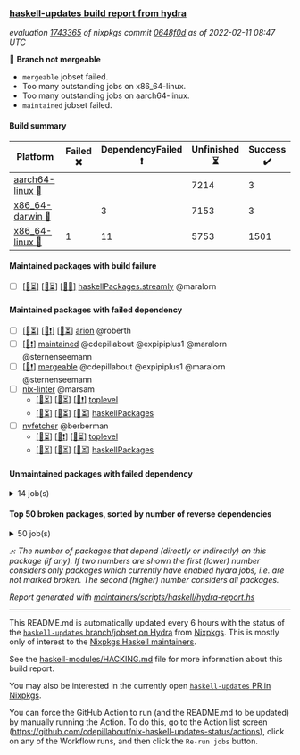 ### [haskell-updates build report from hydra](https://hydra.nixos.org/jobset/nixpkgs/haskell-updates)
*evaluation [1743365](https://hydra.nixos.org/eval/1743365) of nixpkgs commit [0648f0d](https://github.com/NixOS/nixpkgs/commits/0648f0d8a39991bc20ec241106b98feb992316e7) as of 2022-02-11 08:47 UTC*

:red_circle: **Branch not mergeable**
  * `mergeable` jobset failed.
  * Too many outstanding jobs on x86_64-linux.
  * Too many outstanding jobs on aarch64-linux.
  * `maintained` jobset failed.

#### Build summary

 | Platform | Failed :x: | DependencyFailed :heavy_exclamation_mark: | Unfinished :hourglass_flowing_sand: | Success :heavy_check_mark: | 
 | --- | --- | --- | --- | --- | 
 | [aarch64-linux :iphone:](https://hydra.nixos.org/eval/1743365?filter=.aarch64-linux) |  |  | 7214 | 3 | 
 | [x86_64-darwin :apple:](https://hydra.nixos.org/eval/1743365?filter=.x86_64-darwin) |  | 3 | 7153 | 3 | 
 | [x86_64-linux :penguin:](https://hydra.nixos.org/eval/1743365?filter=.x86_64-linux) | 1 | 11 | 5753 | 1501 | 
#### Maintained packages with build failure
- [ ] [[:iphone::hourglass_flowing_sand:]](https://hydra.nixos.org/build/167184223) [[:apple::hourglass_flowing_sand:]](https://hydra.nixos.org/build/167194246) [[:penguin::x:]](https://hydra.nixos.org/build/167189454) [haskellPackages.streamly](https://hydra.nixos.org/eval/1743365?filter=haskellPackages.streamly) @maralorn
#### Maintained packages with failed dependency
- [ ] [[:iphone::hourglass_flowing_sand:]](https://hydra.nixos.org/build/167194715) [[:apple::heavy_exclamation_mark:]](https://hydra.nixos.org/build/167181604) [[:penguin::hourglass_flowing_sand:]](https://hydra.nixos.org/build/167183188) [arion](https://hydra.nixos.org/eval/1743365?filter=arion) @roberth
- [ ] [[:penguin::heavy_exclamation_mark:]](https://hydra.nixos.org/build/167188180) [maintained](https://hydra.nixos.org/eval/1743365?filter=maintained) @cdepillabout @expipiplus1 @maralorn @sternenseemann
- [ ] [[:penguin::heavy_exclamation_mark:]](https://hydra.nixos.org/build/167182902) [mergeable](https://hydra.nixos.org/eval/1743365?filter=mergeable) @cdepillabout @expipiplus1 @maralorn @sternenseemann
- [ ] [nix-linter](https://hydra.nixos.org/eval/1743365?filter=nix-linter) @marsam
  - [[:iphone::hourglass_flowing_sand:]](https://hydra.nixos.org/build/167188433) [[:apple::hourglass_flowing_sand:]](https://hydra.nixos.org/build/167188588) [[:penguin::heavy_exclamation_mark:]](https://hydra.nixos.org/build/167181370) [toplevel](https://hydra.nixos.org/eval/1743365?filter=nix-linter)
  - [[:iphone::hourglass_flowing_sand:]](https://hydra.nixos.org/build/167181017) [[:apple::hourglass_flowing_sand:]](https://hydra.nixos.org/build/167182644) [[:penguin::hourglass_flowing_sand:]](https://hydra.nixos.org/build/167195220) [haskellPackages](https://hydra.nixos.org/eval/1743365?filter=haskellPackages.nix-linter)
- [ ] [nvfetcher](https://hydra.nixos.org/eval/1743365?filter=nvfetcher) @berberman
  - [[:iphone::hourglass_flowing_sand:]](https://hydra.nixos.org/build/167187477) [[:apple::heavy_exclamation_mark:]](https://hydra.nixos.org/build/167191010) [[:penguin::hourglass_flowing_sand:]](https://hydra.nixos.org/build/167179901) [toplevel](https://hydra.nixos.org/eval/1743365?filter=nvfetcher)
  - [[:iphone::hourglass_flowing_sand:]](https://hydra.nixos.org/build/167200318) [[:apple::hourglass_flowing_sand:]](https://hydra.nixos.org/build/167199622) [[:penguin::hourglass_flowing_sand:]](https://hydra.nixos.org/build/167198444) [haskellPackages](https://hydra.nixos.org/eval/1743365?filter=haskellPackages.nvfetcher)
#### Unmaintained packages with failed dependency
<details><summary>14 job(s) </summary>

- [ ] [[:iphone::hourglass_flowing_sand:]](https://hydra.nixos.org/build/167191514) [[:apple::hourglass_flowing_sand:]](https://hydra.nixos.org/build/167190450) [[:penguin::heavy_exclamation_mark:]](https://hydra.nixos.org/build/167197349) [haskellPackages.streamly-bytestring](https://hydra.nixos.org/eval/1743365?filter=haskellPackages.streamly-bytestring)  :arrow_heading_up: 6 | 8
- [ ] [[:iphone::hourglass_flowing_sand:]](https://hydra.nixos.org/build/167183418) [[:apple::hourglass_flowing_sand:]](https://hydra.nixos.org/build/167192746) [[:penguin::heavy_exclamation_mark:]](https://hydra.nixos.org/build/167189344) [haskellPackages.streamly-posix](https://hydra.nixos.org/eval/1743365?filter=haskellPackages.streamly-posix)  :arrow_heading_up: 4 | 4
- [ ] [[:iphone::hourglass_flowing_sand:]](https://hydra.nixos.org/build/167179717) [[:apple::hourglass_flowing_sand:]](https://hydra.nixos.org/build/167196360) [[:penguin::heavy_exclamation_mark:]](https://hydra.nixos.org/build/167180190) [haskellPackages.hpath-directory](https://hydra.nixos.org/eval/1743365?filter=haskellPackages.hpath-directory)  :arrow_heading_up: 3 | 3
- [ ] [[:iphone::hourglass_flowing_sand:]](https://hydra.nixos.org/build/167182667) [[:apple::hourglass_flowing_sand:]](https://hydra.nixos.org/build/167192645) [[:penguin::heavy_exclamation_mark:]](https://hydra.nixos.org/build/167180697) [haskellPackages.tar-bytestring](https://hydra.nixos.org/eval/1743365?filter=haskellPackages.tar-bytestring)  :arrow_heading_up: 1 | 1
- [ ] [[:iphone::hourglass_flowing_sand:]](https://hydra.nixos.org/build/167199461) [[:apple::hourglass_flowing_sand:]](https://hydra.nixos.org/build/167191713) [[:penguin::heavy_exclamation_mark:]](https://hydra.nixos.org/build/167192293) [haskellPackages.map-reduce-folds](https://hydra.nixos.org/eval/1743365?filter=haskellPackages.map-reduce-folds)  :arrow_heading_up: 0 | 1
- [ ] [[:iphone::hourglass_flowing_sand:]](https://hydra.nixos.org/build/167188207) [[:apple::hourglass_flowing_sand:]](https://hydra.nixos.org/build/167198005) [[:penguin::heavy_exclamation_mark:]](https://hydra.nixos.org/build/167182455) [haskellPackages.Frames-streamly](https://hydra.nixos.org/eval/1743365?filter=haskellPackages.Frames-streamly) 
- [ ] [[:iphone::hourglass_flowing_sand:]](https://hydra.nixos.org/build/167179930) [[:apple::hourglass_flowing_sand:]](https://hydra.nixos.org/build/167183718) [[:penguin::heavy_exclamation_mark:]](https://hydra.nixos.org/build/167183447) [haskellPackages.archive-tar-bytestring](https://hydra.nixos.org/eval/1743365?filter=haskellPackages.archive-tar-bytestring) 
- [ ] [cabal2nix-unstable](https://hydra.nixos.org/eval/1743365?filter=cabal2nix-unstable) 
  - [[:iphone::hourglass_flowing_sand:]](https://hydra.nixos.org/build/167190533) [[:apple::heavy_exclamation_mark:]](https://hydra.nixos.org/build/167184896) [[:penguin::hourglass_flowing_sand:]](https://hydra.nixos.org/build/167189911) [haskell.packages.ghc8107](https://hydra.nixos.org/eval/1743365?filter=haskell.packages.ghc8107.cabal2nix-unstable)
  - [[:iphone::hourglass_flowing_sand:]](https://hydra.nixos.org/build/167198440) [[:apple::hourglass_flowing_sand:]](https://hydra.nixos.org/build/167200320) [[:penguin::hourglass_flowing_sand:]](https://hydra.nixos.org/build/167182951) [haskell.packages.ghc884](https://hydra.nixos.org/eval/1743365?filter=haskell.packages.ghc884.cabal2nix-unstable)
  - [[:iphone::hourglass_flowing_sand:]](https://hydra.nixos.org/build/167193508) [[:apple::hourglass_flowing_sand:]](https://hydra.nixos.org/build/167195392) [[:penguin::hourglass_flowing_sand:]](https://hydra.nixos.org/build/167189727) [haskell.packages.ghc902](https://hydra.nixos.org/eval/1743365?filter=haskell.packages.ghc902.cabal2nix-unstable)
  - [[:iphone::hourglass_flowing_sand:]](https://hydra.nixos.org/build/167180301) [[:apple::hourglass_flowing_sand:]](https://hydra.nixos.org/build/167197564) [[:penguin::hourglass_flowing_sand:]](https://hydra.nixos.org/build/167195828) [haskell.packages.ghc921](https://hydra.nixos.org/eval/1743365?filter=haskell.packages.ghc921.cabal2nix-unstable)
  - [[:iphone::hourglass_flowing_sand:]](https://hydra.nixos.org/build/167192244) [[:apple::heavy_exclamation_mark:]](https://hydra.nixos.org/build/167191641) [[:penguin::hourglass_flowing_sand:]](https://hydra.nixos.org/build/167200937) [haskellPackages](https://hydra.nixos.org/eval/1743365?filter=haskellPackages.cabal2nix-unstable)
- [ ] [[:iphone::hourglass_flowing_sand:]](https://hydra.nixos.org/build/167190153) [[:apple::hourglass_flowing_sand:]](https://hydra.nixos.org/build/167198677) [[:penguin::heavy_exclamation_mark:]](https://hydra.nixos.org/build/167182820) [haskellPackages.streamly-lmdb](https://hydra.nixos.org/eval/1743365?filter=haskellPackages.streamly-lmdb) 
</details>

#### Top 50 broken packages, sorted by number of reverse dependencies
<details><summary>50 job(s) </summary>

[haskell98](https://packdeps.haskellers.com/reverse/haskell98) :arrow_heading_up: 153  
[enumerator](https://packdeps.haskellers.com/reverse/enumerator) :arrow_heading_up: 56  
[derive](https://packdeps.haskellers.com/reverse/derive) :arrow_heading_up: 48  
[parseargs](https://packdeps.haskellers.com/reverse/parseargs) :arrow_heading_up: 42  
[MonadCatchIO-transformers](https://packdeps.haskellers.com/reverse/MonadCatchIO-transformers) :arrow_heading_up: 41  
[data-lens](https://packdeps.haskellers.com/reverse/data-lens) :arrow_heading_up: 33  
[distributed-process](https://packdeps.haskellers.com/reverse/distributed-process) :arrow_heading_up: 30  
[iteratee](https://packdeps.haskellers.com/reverse/iteratee) :arrow_heading_up: 29  
[jmacro](https://packdeps.haskellers.com/reverse/jmacro) :arrow_heading_up: 29  
[either-unwrap](https://packdeps.haskellers.com/reverse/either-unwrap) :arrow_heading_up: 25  
[HList](https://packdeps.haskellers.com/reverse/HList) :arrow_heading_up: 23  
[SciBaseTypes](https://packdeps.haskellers.com/reverse/SciBaseTypes) :arrow_heading_up: 22  
[haskelldb](https://packdeps.haskellers.com/reverse/haskelldb) :arrow_heading_up: 22  
[hsc3](https://packdeps.haskellers.com/reverse/hsc3) :arrow_heading_up: 22  
[wxdirect](https://packdeps.haskellers.com/reverse/wxdirect) :arrow_heading_up: 22  
[BiobaseTypes](https://packdeps.haskellers.com/reverse/BiobaseTypes) :arrow_heading_up: 21  
[wxc](https://packdeps.haskellers.com/reverse/wxc) :arrow_heading_up: 21  
[biocore](https://packdeps.haskellers.com/reverse/biocore) :arrow_heading_up: 20  
[secp256k1-haskell](https://packdeps.haskellers.com/reverse/secp256k1-haskell) :arrow_heading_up: 20  
[wxcore](https://packdeps.haskellers.com/reverse/wxcore) :arrow_heading_up: 20  
[attoparsec-enumerator](https://packdeps.haskellers.com/reverse/attoparsec-enumerator) :arrow_heading_up: 19  
[bytestring-show](https://packdeps.haskellers.com/reverse/bytestring-show) :arrow_heading_up: 19  
[wx](https://packdeps.haskellers.com/reverse/wx) :arrow_heading_up: 19  
[BiobaseENA](https://packdeps.haskellers.com/reverse/BiobaseENA) :arrow_heading_up: 18  
[asn1-data](https://packdeps.haskellers.com/reverse/asn1-data) :arrow_heading_up: 18  
[dbus-core](https://packdeps.haskellers.com/reverse/dbus-core) :arrow_heading_up: 18  
[gtksourceview2](https://packdeps.haskellers.com/reverse/gtksourceview2) :arrow_heading_up: 18  
[numhask](https://packdeps.haskellers.com/reverse/numhask) :arrow_heading_up: 18  
[BiobaseXNA](https://packdeps.haskellers.com/reverse/BiobaseXNA) :arrow_heading_up: 17  
[HGamer3D-Data](https://packdeps.haskellers.com/reverse/HGamer3D-Data) :arrow_heading_up: 17  
[certificate](https://packdeps.haskellers.com/reverse/certificate) :arrow_heading_up: 17  
[dbus-client](https://packdeps.haskellers.com/reverse/dbus-client) :arrow_heading_up: 17  
[gconf](https://packdeps.haskellers.com/reverse/gconf) :arrow_heading_up: 17  
[gtk-serialized-event](https://packdeps.haskellers.com/reverse/gtk-serialized-event) :arrow_heading_up: 17  
[uuid-orphans](https://packdeps.haskellers.com/reverse/uuid-orphans) :arrow_heading_up: 17  
[cuda](https://packdeps.haskellers.com/reverse/cuda) :arrow_heading_up: 16  
[happstack-jmacro](https://packdeps.haskellers.com/reverse/happstack-jmacro) :arrow_heading_up: 16  
[manatee-core](https://packdeps.haskellers.com/reverse/manatee-core) :arrow_heading_up: 16  
[monads-fd](https://packdeps.haskellers.com/reverse/monads-fd) :arrow_heading_up: 16  
[murmur3](https://packdeps.haskellers.com/reverse/murmur3) :arrow_heading_up: 16  
[tls-extra](https://packdeps.haskellers.com/reverse/tls-extra) :arrow_heading_up: 16  
[ADPfusion](https://packdeps.haskellers.com/reverse/ADPfusion) :arrow_heading_up: 15  
[MaybeT](https://packdeps.haskellers.com/reverse/MaybeT) :arrow_heading_up: 15  
[blaze-builder-enumerator](https://packdeps.haskellers.com/reverse/blaze-builder-enumerator) :arrow_heading_up: 15  
[clash-prelude](https://packdeps.haskellers.com/reverse/clash-prelude) :arrow_heading_up: 15  
[hetero-dict](https://packdeps.haskellers.com/reverse/hetero-dict) :arrow_heading_up: 15  
[hsx-jmacro](https://packdeps.haskellers.com/reverse/hsx-jmacro) :arrow_heading_up: 15  
[apiary](https://packdeps.haskellers.com/reverse/apiary) :arrow_heading_up: 14  
[classyplate](https://packdeps.haskellers.com/reverse/classyplate) :arrow_heading_up: 14  
[happstack-authenticate](https://packdeps.haskellers.com/reverse/happstack-authenticate) :arrow_heading_up: 14  
</details>


*:arrow_heading_up:: The number of packages that depend (directly or indirectly) on this package (if any). If two numbers are shown the first (lower) number considers only packages which currently have enabled hydra jobs, i.e. are not marked broken. The second (higher) number considers all packages.*

*Report generated with [maintainers/scripts/haskell/hydra-report.hs](https://github.com/NixOS/nixpkgs/blob/haskell-updates/maintainers/scripts/haskell/hydra-report.sh)*


----------------------------------------------------------------------

This README.md is automatically updated every 6 hours with the status of the
[`haskell-updates` branch/jobset on Hydra](https://hydra.nixos.org/jobset/nixpkgs/haskell-updates)
from [Nixpkgs](https://github.com/NixOS/nixpkgs).  This is mostly only of
interest to the [Nixpkgs Haskell maintainers](https://github.com/orgs/NixOS/teams/haskell).

See the
[haskell-modules/HACKING.md](https://github.com/NixOS/nixpkgs/blob/haskell-updates/pkgs/development/haskell-modules/HACKING.md)
file for more information about this build report.

You may also be interested in the currently open
[`haskell-updates` PR in Nixpkgs](https://github.com/nixos/nixpkgs/pulls?q=is%3Apr+is%3Aopen+head%3Ahaskell-updates).

You can force the GitHub Action to run (and the README.md to be updated) by
manually running the Action.  To do this, go to the Action list screen
(https://github.com/cdepillabout/nix-haskell-updates-status/actions),
click on any of the Workflow runs, and then click the `Re-run jobs` button.
